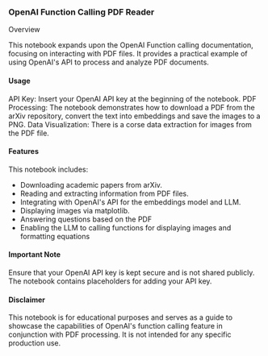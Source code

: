 ### OpenAI Function Calling PDF Reader

Overview

This notebook expands upon the OpenAI Function calling documentation, focusing on interacting with PDF files. It provides a practical example of using OpenAI's API to process and analyze PDF documents.

#### Usage

API Key: Insert your OpenAI API key at the beginning of the notebook.
PDF Processing: The notebook demonstrates how to download a PDF from the arXiv repository, convert the text into embeddings and save the images to a PNG.
Data Visualization: There is a corse data extraction for images from the PDF file.

#### Features

This notebook includes:
- Downloading academic papers from arXiv.
- Reading and extracting information from PDF files.
- Integrating with OpenAI's API for the embeddings model and LLM.
- Displaying images via matplotlib.
- Answering questions based on the PDF
- Enabling the LLM to calling functions for displaying images and formatting equations

#### Important Note

Ensure that your OpenAI API key is kept secure and is not shared publicly. The notebook contains placeholders for adding your API key.

#### Disclaimer

This notebook is for educational purposes and serves as a guide to showcase the capabilities of OpenAI's function calling feature in conjunction with PDF processing. It is not intended for any specific production use.
